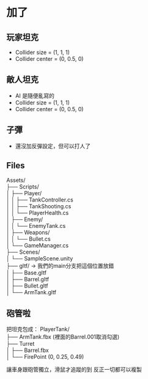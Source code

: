 # 加了
## 玩家坦克
   * Collider size = (1, 1, 1)
   * Collider center = (0, 0.5, 0)
## 敵人坦克
   * AI 是隨便亂寫的
   * Collider size = (1, 1, 1)
   * Collider center = (0, 0.5, 0)
## 子彈
   * 還沒加反彈設定，但可以打人了
## Files 
Assets/  
├── Scripts/  
│   ├── Player/  
│   │   ├── TankController.cs  
│   │   ├── TankShooting.cs  
│   │   └── PlayerHealth.cs  
│   ├── Enemy/  
│   │   └── EnemyTank.cs  
│   ├── Weapons/  
│   │   └── Bullet.cs  
│   └── GameManager.cs  
├── Scenes/  
│   └── SampleScene.unity  
├── gltf/ $\to$ 我們的main分支把這個位置放錯  
│   ├── Base.gltf  
│   ├── Barrel.gltf  
│   ├── Bullet.gltf  
│   └── ArmTank.gltf  

## 砲管啦
把坦克包成：
PlayerTank/  
├── ArmTank.fbx (裡面的Barrel.001取消勾選)  
├── Turret  
│   ├── Barrel.fbx  
│   └── FirePoint (0, 0.25, 0.49)  

讓車身跟砲管獨立，滑鼠才追蹤的到
反正一切都可以複製
